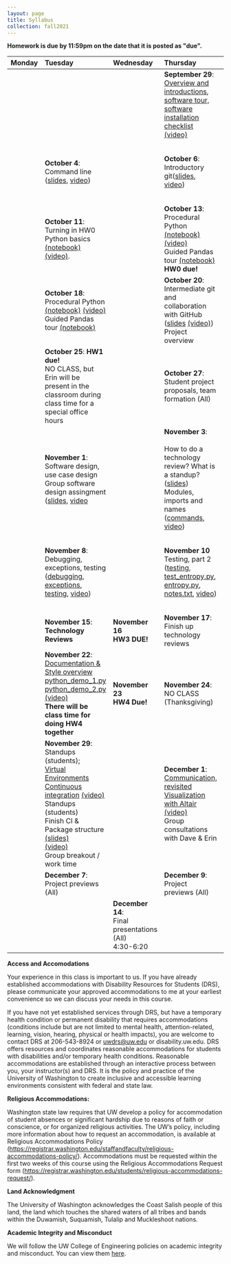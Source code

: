 ```yaml
---
layout: page
title: Syllabus
collection: fall2021
---
```


**Homework is due by 11:59pm on the date that it is posted as "due".**

| Monday | Tuesday | Wednesday | Thursday | Friday | Resources |
|:---|:---|:---|:---|:---|:---|
| | | | **September 29**:<br>[Overview and introductions](https://github.com/UWSEDS/lecture-materials/raw/master/01_overview/Course%20Introduction.pptx), [software tour, software installation checklist](http://uwseds.github.io/software.html) [(video)](https://uw.hosted.panopto.com/Panopto/Pages/Viewer.aspx?id=65425e49-5d25-4ae5-83c0-af1f0133c501) | | [Learning Linux Commands](http://linuxcommand.org/lc3_learning_the_shell.php); [A Whirlwind Tour of Python](https://jakevdp.github.io/WhirlwindTourOfPython/) |
| | **October 4**:<br>Command line ([slides](https://github.com/UWSEDS/lecture-materials/raw/master/02_command_line/02_Command_Line.pptx), [video](https://uw.hosted.panopto.com/Panopto/Pages/Viewer.aspx?id=5a64a965-92ca-44c4-9685-af240131ec28)) | | **October 6**:<br>Introductory git([slides](https://github.com/UWSEDS/lecture-materials/raw/master/03_git_intro/02_CommandLine_Git.pdf), [video](https://uw.hosted.panopto.com/Panopto/Pages/Viewer.aspx?id=6d6ce5ec-ffa6-4cdf-a4b0-af260132a7de)) | | [Software Carpentry Version Control Lesson](https://swcarpentry.github.io/git-novice/)<br>[Link to HW0](https://classroom.github.com/a/td4D2S56) |
| | **October 11**:<br>Turning in HW0<br/>Python basics [(notebook)](https://raw.githubusercontent.com/UWSEDS/lecture-materials/master/04_jupyter_and_python_intro/jupyter_and_python_breakout.ipynb) [(video)](https://uw.hosted.panopto.com/Panopto/Pages/Viewer.aspx?id=8220f0d7-6e23-40be-a6fe-af2b0132211f). | | **October 13**:<br>Procedural Python [(notebook)](https://uw.hosted.panopto.com/Panopto/Pages/Viewer.aspx?id=30d16a97-d858-4f1b-a9e2-af3201345df1) [(video)](https://uw.hosted.panopto.com/Panopto/Pages/Viewer.aspx?id=bbbd9c08-9884-4c35-889b-af2d01326098)<br>Guided Pandas tour [(notebook)](https://raw.githubusercontent.com/UWSEDS/lecture-materials/master/05_pandas_more_git/data_manipulation.ipynb) **HW0 due!**| | [Link to HW1](https://classroom.github.com/a/CyuM1UY8)<br><br>[Python Data Science Handbook](https://jakevdp.github.io/PythonDataScienceHandbook/)|
| <br> | **October 18**:<br>Procedural Python [(notebook)](https://raw.githubusercontent.com/UWSEDS/lecture-materials/master/04_jupyter_and_python_intro/python_vars_and_flow_control.ipynb) [(video)](https://uw.hosted.panopto.com/Panopto/Pages/Viewer.aspx?id=30d16a97-d858-4f1b-a9e2-af3201345df1)<br>Guided Pandas tour [(notebook)](https://raw.githubusercontent.com/UWSEDS/lecture-materials/master/05_pandas_more_git/data_manipulation.ipynb) | | **October 20**:<br>Intermediate git and collaboration with GitHub ([slides](https://github.com/UWSEDS/lecture-materials/raw/master/05_pandas_more_git/Version_Control_p2.pptx) [(video)](https://uw.hosted.panopto.com/Panopto/Pages/Viewer.aspx?id=1219450c-4f15-4da7-8e26-af340138242e)) <br>Project overview | | [Projects](http://uwseds.github.io/projects.html)<br>[Real Python on imports](https://realpython.com/absolute-vs-relative-python-imports/) |
| | **October 25**: **HW1 due!** <br> NO CLASS, but Erin will be present in the classroom during class time for a special office hours| <br> | **October 27**:<br>Student project proposals, team formation (All) <br>| | |
| | **November 1**:<br> Software design, use case design <br>Group software design assingment<br>([slides](https://github.com/UWSEDS/lecture-materials/raw/master/09_design/Software_Design.pptx), [video](https://uw.hosted.panopto.com/Panopto/Pages/Viewer.aspx?id=42b28fee-b1f9-4530-8483-af4001349f45) | | **November 3**:<br><br>How to do a technology review?  What is a standup?<br>([slides](https://github.com/UWSEDS/lecture-materials/raw/master/communication.pptx))<br>Modules, imports and names ([commands](https://github.com/UWSEDS/lecture-materials/blob/master/modules_imports_names/notes.txt), [video](https://uw.hosted.panopto.com/Panopto/Pages/Viewer.aspx?id=163b169b-67ac-42c8-a12d-af420130f03b)) | <br> | [Link to HW3](https://classroom.github.com/a/RAx-tr-f)<br>[PEP8](https://www.python.org/dev/peps/pep-0008/)<br>[Google Python Style Guide](http://google.github.io/styleguide/pyguide.html) |
| | **November 8**:<br>Debugging, exceptions, testing<br>([debugging](https://raw.githubusercontent.com/UWSEDS/lecture-materials/master/07_debug_exceptions_testing/Debugging.ipynb), [exceptions](https://raw.githubusercontent.com/UWSEDS/lecture-materials/master/07_debug_exceptions_testing/Exceptions.ipynb), [testing](https://raw.githubusercontent.com/UWSEDS/lecture-materials/master/07_debug_exceptions_testing/Unit-tests.ipynb), [video](https://uw.hosted.panopto.com/Panopto/Pages/Viewer.aspx?id=3f9234aa-5773-4567-b4c7-af470141afc6))  | | **November 10** <br>Testing, part 2<br>([testing](https://raw.githubusercontent.com/UWSEDS/lecture-materials/master/07_debug_exceptions_testing/Unit-tests.ipynb), [test_entropy.py](https://raw.githubusercontent.com/UWSEDS/lecture-materials/master/07_debug_exceptions_testing/entropy/tests/test_entropy.py), [entropy.py](https://raw.githubusercontent.com/UWSEDS/lecture-materials/master/07_debug_exceptions_testing/entropy/entropy.py), [notes.txt](https://raw.githubusercontent.com/UWSEDS/lecture-materials/master/07_debug_exceptions_testing/notes.txt), [video](https://uw.hosted.panopto.com/Panopto/Pages/Viewer.aspx?id=21d859f3-facb-48fc-a8f2-af4901420dcb))| |Examples: [simple pip](https://github.com/dacb/codebase), [simple conda](https://github.com/dacb/codebase_conda), [complex kitchen sink](https://github.com/uwescience/shablona), [entropy example](https://github.com/uwseds/entropy)|
| | **November 15**:<br>**Technology Reviews**<br> | **November 16** <br> **HW3 DUE!** | **November 17**: Finish up technology reviews | | [Link to HW4](https://classroom.github.com/a/l8cD9b-p) |
| | **November 22**:<br>[Documentation & Style overview](https://github.com/UWSEDS/lecture-materials/raw/master/06_documentation_and_style/style_active_learning.pptx)<br>[python_demo_1.py](https://raw.githubusercontent.com/UWSEDS/lecture-materials/master/06_documentation_and_style/python_demo_1.py)<br>[python_demo_2.py](https://raw.githubusercontent.com/UWSEDS/lecture-materials/master/06_documentation_and_style/python_demo_2.py)<br>[(video)](https://uw.hosted.panopto.com/Panopto/Pages/Viewer.aspx?id=07b6e9c2-16af-42ac-8e17-ade401421342) <br> **There will be class time for doing HW4 together**  |**November 23** <br> **HW4 Due!** | **November 24**:<br>NO CLASS (Thanksgiving) | | |
| | **November 29**:<br>Standups (students); <br>[Virtual Environments](https://github.com/UWSEDS/lecture-materials/raw/master/10_virtual_envs_and_continuous_integration/virtual_environments.pptx)<br>[Continuous integration](https://github.com/UWSEDS/lecture-materials/blob/master/10_virtual_envs_and_continuous_integration/continous_integration.pptx?raw=true) [(video)](https://uw.hosted.panopto.com/Panopto/Pages/Viewer.aspx?id=1ed60fe0-73cf-4cf8-bab8-ade9014a3421) <br> Standups (students)<br>Finish CI & Package structure [(slides)](https://github.com/UWSEDS/lecture-materials/blob/master/08_package_structure/ProjectStructure_Packaging.pdf)<br>[(video)](https://uw.hosted.panopto.com/Panopto/Pages/Viewer.aspx?id=eb8314be-2709-4c32-af51-adf00149b334) <br> Group breakout / work time | | **December 1**:<br>[Communication, revisited](https://github.com/UWSEDS/lecture-materials/blob/master/communication.pptx?raw=true)<br>[Visualization with Altair](https://raw.githubusercontent.com/UWSEDS/lecture-materials/master/11_altair_introduction/Altair_Introduction.ipynb) [(video)](https://uw.hosted.panopto.com/Panopto/Pages/Viewer.aspx?id=7240b593-4985-4b65-bfbd-adf2014304c0)<br> Group consultations with Dave & Erin | | |
| | **December 7**:<br>Project previews (All) | | **December 9**:<br>Project previews (All) | | |
| | | **December 14**:<br>Final presentations (All)<br>4:30-6:20 | | |


**Access and Accomodations**

Your experience in this class is important to us. If you have already established accommodations with Disability Resources for Students (DRS), please communicate your approved accommodations to me at your earliest convenience so we can discuss your needs in this course.

If you have not yet established services through DRS, but have a temporary health condition or permanent disability that requires accommodations (conditions include but are not limited to mental health, attention-related, learning, vision, hearing, physical or health impacts), you are welcome to contact DRS at 206-543-8924 or uwdrs@uw.edu or disability.uw.edu. DRS offers resources and coordinates reasonable accommodations for students with disabilities and/or temporary health conditions. Reasonable accommodations are established through an interactive process between you, your instructor(s) and DRS. It is the policy and practice of the University of Washington to create inclusive and accessible learning environments consistent with federal and state law.


**Religious Accommodations:**

Washington state law requires that UW develop a policy for accommodation of student absences or significant hardship due to reasons of faith or conscience, or for organized religious activities. The UW’s policy, including more information about how to request an accommodation, is available at Religious Accommodations Policy (https://registrar.washington.edu/staffandfaculty/religious-accommodations-policy/). Accommodations must be requested within the first two weeks of this course using the Religious Accommodations Request form (https://registrar.washington.edu/students/religious-accommodations-request/).


**Land Acknowledgment**

The University of Washington acknowledges the Coast Salish people of this land, the land which touches the shared waters of all tribes and bands within the Duwamish, Suquamish, Tulalip and Muckleshoot nations.


**Academic Integrity and Misconduct**

We will follow the UW College of Engineering policies on academic integrity and misconduct.  You can view them [here](https://www.engr.washington.edu/current/policies/academic-integrity-misconduct).
